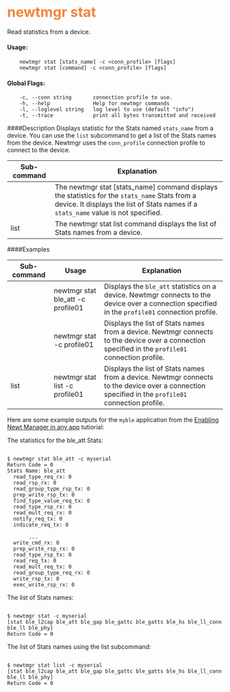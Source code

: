 ## <font color="#F2853F" style="font-size:24pt">newtmgr stat</font>
Read statistics from a device.

#### Usage:

```no-highlight
    newtmgr stat [stats_name] -c <conn_profile> [flags] 
    newtmgr stat [command] -c <conn_profile> [flags] 
```

#### Global Flags:

```no-highlight
    -c, --conn string       connection profile to use.
    -h, --help              Help for newtmgr commands
    -l, --loglevel string   log level to use (default "info")
    -t, --trace             print all bytes transmitted and received
```

####Description
Displays statistic for the Stats named `stats_name` from a device.  You can use the `list` subcommand to get a list of the Stats names from the device.  Newtmgr uses the `conn_profile` connection profile to connect to the device.

Sub-command  |  Explanation
-------------| -----------------------
             | The newtmgr stat [stats_name] command displays the statistics for the `stats_name` Stats from a device. It displays the list of Stats names if a `stats_name` value is not specified.
list         | The newtmgr stat list command displays the list of Stats names from a device.  


####Examples

Sub-command  | Usage                  | Explanation
-------------| -----------------------|-----------------
             | newtmgr stat ble_att -c profile01 | Displays the `ble_att` statistics on a device.  Newtmgr connects to the device over a connection specified in the `profile01` connection profile.
             | newtmgr stat -c profile01 | Displays the list of Stats names from a device.  Newtmgr connects to the device over a connection specified in the `profile01` connection profile.
list         | newtmgr stat list -c profile01 | Displays the list of Stats names from a device.  Newtmgr connects to the device over a connection specified in the `profile01` connection profile.
 
Here are some example outputs for the `myble` application from the [Enabling Newt Manager in any app](/os/tutorials/add_newtmgr.md) tutiorial:

The statistics for the ble_att Stats:
```no-highlight

$ newtmgr stat ble_att -c myserial
Return Code = 0
Stats Name: ble_att
  read_type_req_rx: 0
  read_rsp_rx: 0
  read_group_type_rsp_tx: 0
  prep_write_rsp_tx: 0
  find_type_value_req_tx: 0
  read_type_rsp_rx: 0
  read_mult_req_rx: 0
  notify_req_tx: 0
  indicate_req_tx: 0

       ...
  write_cmd_rx: 0
  prep_write_rsp_rx: 0
  read_type_rsp_tx: 0
  read_req_tx: 0
  read_mult_req_tx: 0
  read_group_type_req_rx: 0
  write_rsp_tx: 0
  exec_write_rsp_rx: 0

```

The list of Stats names:
```no-highlight

$ newtmgr stat -c myserial
[stat ble_l2cap ble_att ble_gap ble_gattc ble_gatts ble_hs ble_ll_conn ble_ll ble_phy]
Return Code = 0

```
The list of Stats names  using the list subcommand:
```no-highlight

$ newtmgr stat list -c myserial
[stat ble_l2cap ble_att ble_gap ble_gattc ble_gatts ble_hs ble_ll_conn ble_ll ble_phy]
Return Code = 0

```
